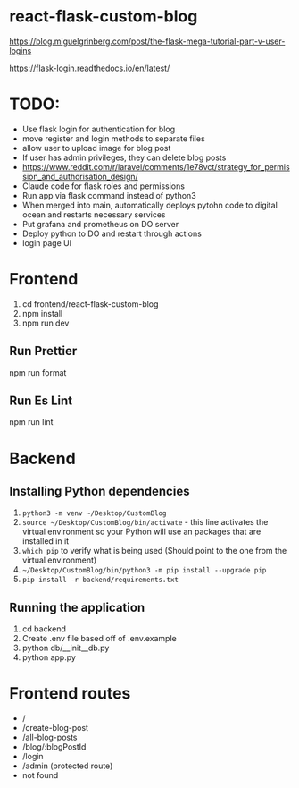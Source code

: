 # react-flask-custom-blog

https://blog.miguelgrinberg.com/post/the-flask-mega-tutorial-part-v-user-logins


https://flask-login.readthedocs.io/en/latest/


# TODO:

- Use flask login for authentication for blog
- move register and login methods to separate files
- allow user to upload image for blog post
- If user has admin privileges, they can delete blog posts
- https://www.reddit.com/r/laravel/comments/1e78vct/strategy_for_permission_and_authorisation_design/
- Claude code for flask roles and permissions
- Run app via flask command instead of python3
- When merged into main, automatically deploys pytohn code to digital ocean and restarts necessary services
- Put grafana and prometheus on DO server
- Deploy python to DO and restart through actions
- login page UI

# Frontend

1. cd frontend/react-flask-custom-blog
2. npm install
3. npm run dev

## Run Prettier

npm run format

## Run Es Lint

npm run lint

# Backend

## Installing Python dependencies

1. ```python3 -m venv ~/Desktop/CustomBlog```
2. ```source ~/Desktop/CustomBlog/bin/activate``` - this line activates the virtual environment so your Python will use an packages that are installed in it
3. ```which pip``` to verify what is being used (Should point to the one from the virtual environment)
4. ```~/Desktop/CustomBlog/bin/python3 -m pip install --upgrade pip```
5. ```pip install -r backend/requirements.txt```

## Running the application

1. cd backend
2. Create .env file based off of .env.example
3. python db/__init__db.py
4. python app.py

# Frontend routes

- /
- /create-blog-post
- /all-blog-posts
- /blog/:blogPostId
- /login
- /admin (protected route)
- not found